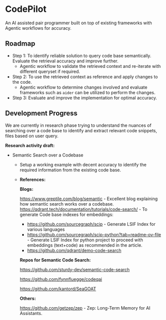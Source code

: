 # CodePilot

An AI assisted pair programmer built on top of existing frameworks with Agentic workflows for accuracy.

## Roadmap

- Step 1: To identify reliable solution to query code base semantically. Evaluate the retrieval accuracy and improve further.
  - Agentic workflow to validate the retrieved context and re-iterate with different queryset if required.
- Step 2: To use the retrieved context as reference and apply changes to the code.
  - Agentic workflow to determine changes involved and evaluate frameworks such as `aider` can be utilized to perform the changes.
- Step 3: Evaluate and improve the implementation for optimal accuracy.

## Development Progress

We are currently in research phase trying to understand the nuances of searching over a code base to identify and extract relevant code snippets, files based on user query.

**Research activity draft:**

- Semantic Search over a Codebase

  - Setup a working example with decent accuracy to identify the required information from the existing code base.
  - **References:**

    **Blogs:**

    https://www.greptile.com/blog/semantic - Excellent blog explaining how semantic search works over a codebase.
    https://qdrant.tech/documentation/tutorials/code-search/ - To generate Code base indexes for embeddings:

    - https://github.com/sourcegraph/scip - Generate LSIF Index for various languages
    - https://github.com/sourcegraph/scip-python?tab=readme-ov-file - Generate LSIF Index for python project to proceed with embeddings (text+code) as recommended in the article.
    - https://github.com/qdrant/demo-code-search

    **Repos for Semantic Code Search:**

    https://github.com/sturdy-dev/semantic-code-search

    https://github.com/fynnfluegge/codeqai

    https://github.com/kantord/SeaGOAT

    **Others:**

    https://github.com/getzep/zep - Zep: Long-Term Memory for ‍AI Assistants.
